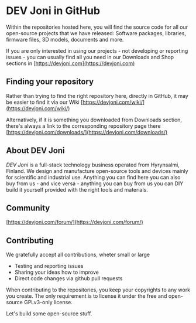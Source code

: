# DEV Joni in GitHub

Within the repositories hosted here, you will find the source code for all our open-source projects that we have released: Software packages, libraries, firmware files, 3D models, documents and more.

If you are only interested in using our projects - not developing or reporting issues - you can usually find all you need in our Downloads and Shop sections in
[https://devjoni.com](https://devjoni.com)

## Finding your repository

Rather than trying to find the right repository here, directly in GitHub, it may be easier to find it via our Wiki
[https://devjoni.com/wiki/](https://devjoni.com/wiki/)

Alternatively, if it is something you downloaded from Downloads section, there's always a link to the corresponding repository page there
[https://devjoni.com/downloads/](https://devjoni.com/downloads/)

## About DEV Joni
*DEV Joni* is a full-stack technology business operated from Hyrynsalmi, Finland. We design and manufacture open-source tools and devices mainly for scientific and industrial use. Anything you can find here you can also buy from us - and vice versa - anything you can buy from us you can DIY build it yourself provided with the right tools and materials.

## Community

[https://devjoni.com/forum/](https://devjoni.com/forum/)

## Contributing

We gratefully accept all contributions, wheter small or large

- Testing and reporting issues
- Sharing your ideas how to improve
- Direct code changes via github pull requests

When contributing to the repositories, you keep your copyrights to any work you create. The only requirement is to license it under the free and open-source GPLv3-only license.

Let's build some open-source stuff.
